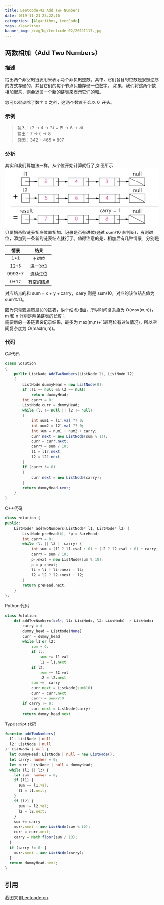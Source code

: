 ```yaml
---
title: Leetcode-02 Add Two Numbers
date: 2019-11-21 23:22:16
categories: [Algorithms, LeetCode]
tags: Algorithms
banner_img: /img/bg/Leetcode-02/20191117.jpg
---
```


## 两数相加（Add Two Numbers）

### 描述

给出两个非空的链表用来表示两个非负的整数。其中，它们各自的位数是按照逆序的方式存储的，并且它们的每个节点只能存储一位数字。
如果，我们将这两个数相加起来，则会返回一个新的链表来表示它们的和。

您可以假设除了数字 0 之外，这两个数都不会以 0  开头。

### 示例

> 输入：(2 -> 4 -> 3) + (5 -> 6 -> 4)  
> 输出：7 -> 0 -> 8  
> 原因：342 + 465 = 807

### 分析

其实和我们算加法一样，从个位开始计算就行了,如图所示  
![figure1](/img/bg/Leetcode-02/figure1.png)
只要把两条链表相应位置相加，记录是否有进位(通过 sum/10 来判断)，有则进位，添加到一条新的链表结点就行了。值得注意的是，相加后有几种情景，分别是

|  情景  |    结果    |
| :----: | :--------: |
|  1+1   |   不进位   |
|  12+8  |  进一次位  |
| 9993+7 |  连续进位  |
|  0+12  | 有空的结点 |

对应结点的和 sum = x + y + carry，carry 则是 sum/10，对应的该位结点值为 sum%10。

因为只需要遍历最长的链表，挨个结点相加，所以时间复杂度为 O(max(m,n))，m 和 n 分别是两条链表的长度；  
需要新的一条链表来记录结果，最多为 max(m,n)+1(最高位有进位情况)，所以空间复杂度为 O(max(m,n))。

### 代码

C#代码

```csharp
class Solution
{
    public ListNode AddTwoNumbers(ListNode l1, ListNode l2)
    {
        ListNode dummyHead = new ListNode(0);
        if (l1 == null && l2 == null)
            return dummyHead;
        int carry = 0;
        ListNode curr = dummyHead;
        while (l1 != null || l2 != null)
        {
            int num1 = l1?.val ?? 0;
            int num2 = l2?.val ?? 0;
            int sum = num1 + num2 + carry;
            curr.next = new ListNode(sum % 10);
            curr = curr.next;
            carry = sum / 10;
            l1 = l1?.next;
            l2 = l2?.next;
        }
        if (carry != 0)
        {
            curr.next = new ListNode(carry);
        }
        return dummyHead.next;
    }
}
```

C++代码

```cpp
class Solution {
public:
    ListNode* addTwoNumbers(ListNode* l1, ListNode* l2) {
        ListNode preHead(0), *p = &preHead;
        int carry = 0;
        while (l1 || l2 || carry) {
            int sum = (l1 ? l1->val : 0) + (l2 ? l2->val : 0) + carry;
            carry = sum / 10;
            p->next = new ListNode(sum % 10);
            p = p->next;
            l1 = l1 ? l1->next : l1;
            l2 = l2 ? l2->next : l2;
        }
        return preHead.next;
    }
};
```

Python 代码

```python
class Solution:
    def addTwoNumbers(self, l1: ListNode, l2: ListNode) -> ListNode:
        carry = 0
        dummy_head = ListNode(None)
        curr = dummy_head
        while l1 or l2:
            sum = 0;
            if l1:
                sum += l1.val
                l1 = l1.next
            if l2:
                sum += l2.val
                l2 = l2.next
            sum +=  carry
            curr.next = ListNode(sum%10)
            curr = curr.next
            carry = sum//10
        if carry != 0:
            curr.next = ListNode(carry)
        return dummy_head.next
```

Typescript 代码

```typescript
function addTwoNumbers(
  l1: ListNode | null,
  l2: ListNode | null
): ListNode | null {
  let dummyHead: ListNode | null = new ListNode();
  let carry: number = 0;
  let curr: ListNode | null = dummyHead;
  while (l1 || l2) {
    let sum: number = 0;
    if (l1) {
      sum += l1.val;
      l1 = l1.next;
    }
    if (l2) {
      sum += l2.val;
      l2 = l2.next;
    }
    sum += carry;
    curr.next = new ListNode(sum % 10);
    curr = curr.next;
    carry = Math.floor(sum / 10);
  }
  if (carry != 0) {
    curr.next = new ListNode(carry);
  }
  return dummyHead.next;
}
```

## 引用

截图来自[Leetcode-cn](https://leetcode-cn.com/add-two-numbers).
